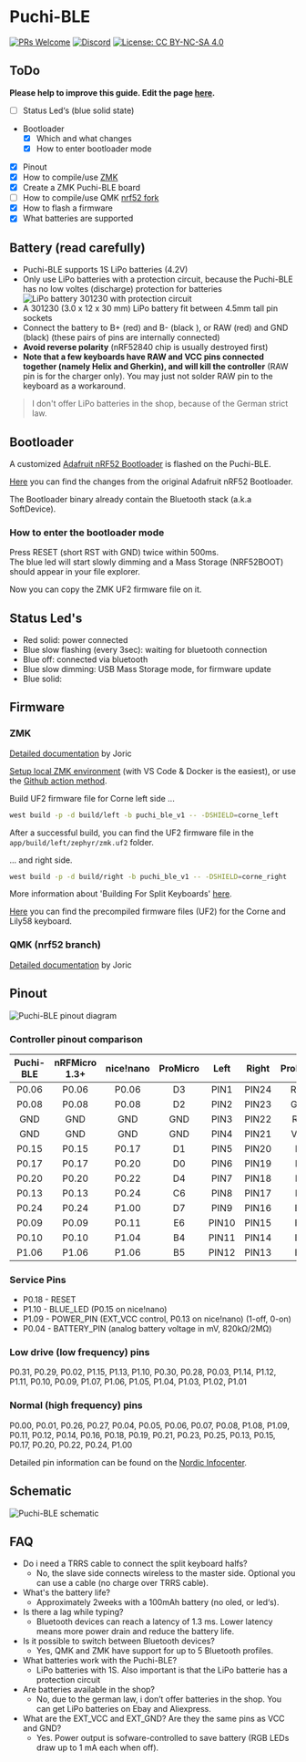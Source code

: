 # Puchi-BLE

[![PRs Welcome](https://img.shields.io/badge/PRs-welcome-brightgreen.svg?style=flat-square)](https://github.com/firstcontributions/first-contributions) [![Discord](https://img.shields.io/discord/548530462419582996?style=flat-square&logo=discord&logoColor=white)](https://discord.gg/frjFXZB "Redirect to Keycapsss Discord") [![License: CC BY-NC-SA 4.0](https://img.shields.io/badge/License-CC%20BY--NC--SA%204.0-lightgrey.svg?style=flat-square)](https://creativecommons.org/licenses/by-nc-sa/4.0/)

## ToDo

__Please help to improve this guide. Edit the page [here](https://github.com/Keycapsss/puchi-ble/edit/main/README.md).__

- [ ] Status Led‘s (blue solid state)
- Bootloader
  - [x] Which and what changes
  - [x] How to enter bootloader mode
- [x] Pinout
- [x] How to compile/use [ZMK](https://zmk.dev/)
- [x] Create a ZMK Puchi-BLE board
- [ ] How to compile/use QMK [nrf52 fork](https://github.com/sekigon-gonnoc/qmk_firmware/tree/nrf52)
- [x] How to flash a firmware
- [x] What batteries are supported

## Battery (read carefully)

- Puchi-BLE supports 1S LiPo batteries (4.2V)
- Only use LiPo batteries with a protection circuit, because the Puchi-BLE has no low voltes (discharge) protection for batteries ![LiPo battery 301230 with protection circuit](./img/lipo-301230.jpg)
- A 301230 (3.0 x 12 x 30 mm) LiPo battery fit between 4.5mm tall pin sockets
- Connect the battery to B+ (red) and B- (black ), or RAW (red) and GND (black) (these pairs of pins are internally connected)
- __Avoid reverse polarity__ (nRF52840 chip is usually destroyed first)
- __Note that a few keyboards have RAW and VCC pins connected together (namely Helix and Gherkin), and will kill the controller__ (RAW pin is for the charger only). You may just not solder RAW pin to the keyboard as a workaround.

> I don't offer LiPo batteries in the shop, because of the German strict law.

## Bootloader

A customized [Adafruit nRF52 Bootloader](https://github.com/adafruit/Adafruit_nRF52_Bootloader/releases) is flashed on the Puchi-BLE.

[Here](https://gist.github.com/joric/7226eda8d5fdba44bc64d4520825a11d) you can find the changes from the original Adafruit nRF52 Bootloader.

The Bootloader binary already contain the Bluetooth stack (a.k.a SoftDevice).

### How to enter the bootloader mode

Press RESET (short RST with GND) twice within 500ms.  
The blue led will start slowly dimming and a Mass Storage (NRF52BOOT) should appear in your file explorer.

Now you can copy the ZMK UF2 firmware file on it.

## Status Led's

- Red solid: power connected
- Blue slow flashing (every 3sec): waiting for bluetooth connection
- Blue off: connected via bluetooth
- Blue slow dimming: USB Mass Storage mode, for firmware update
- Blue solid:

## Firmware

### ZMK

[Detailed documentation](https://github.com/joric/nrfmicro/wiki/ZMK) by Joric

[Setup local ZMK environment](https://zmk.dev/docs/development/) (with VS Code & Docker is the easiest), or use the [Github action method](https://zmk.dev/docs/user-setup).

Build UF2 firmware file for Corne left side ...

```bash
west build -p -d build/left -b puchi_ble_v1 -- -DSHIELD=corne_left
```

After a successful build, you can find the UF2 firmware file in the `app/build/left/zephyr/zmk.uf2` folder.

... and right side.

```bash
west build -p -d build/right -b puchi_ble_v1 -- -DSHIELD=corne_right
```

More information about 'Building For Split Keyboards' [here](https://zmk.dev/docs/development/build-flash#building-for-split-keyboards).

[Here](./firmware/) you can find the precompiled firmware files (UF2) for the Corne and Lily58 keyboard.

### QMK (nrf52 branch)

[Detailed documentation](https://github.com/joric/nrfmicro/wiki/QMK) by Joric

## Pinout

![Puchi-BLE pinout diagram](./img/puchi-ble-pinout.png)

### Controller pinout comparison

| Puchi-BLE | nRFMicro 1.3+ | nice!nano | ProMicro | Left  | Right | ProMicro | nice!nano | nRFMicro 1.3+ | Puchi-BLE |
|:---------:|:-------------:|:---------:|:--------:|:-----:|:-----:|:--------:|:---------:|:-------------:|:---------:|
| P0.06     | P0.06         | P0.06     | D3       | PIN1  | PIN24 | RAW      | RAW       | RAW           | RAW       |
| P0.08     | P0.08         | P0.08     | D2       | PIN2  | PIN23 | GND      | GND       | GND           | GND       |
| GND       | GND           | GND       | GND      | PIN3  | PIN22 | RST      | P0.18     | P0.18         | P0.18     |
| GND       | GND           | GND       | GND      | PIN4  | PIN21 | VCC      | VCC       | VCC           | VCC       |
| P0.15     | P0.15         | P0.17     | D1       | PIN5  | PIN20 | F4       | P0.31     | P0.30         | P0.30     |
| P0.17     | P0.17         | P0.20     | D0       | PIN6  | PIN19 | F5       | P0.29     | P0.31         | P0.31     |
| P0.20     | P0.20         | P0.22     | D4       | PIN7  | PIN18 | F6       | P0.02     | P0.29         | P0.29     |
| P0.13     | P0.13         | P0.24     | C6       | PIN8  | PIN17 | F7       | P1.15     | P0.02         | P0.02     |
| P0.24     | P0.24         | P1.00     | D7       | PIN9  | PIN16 | B1       | P1.13     | P1.13         | P1.13     |
| P0.09     | P0.09         | P0.11     | E6       | PIN10 | PIN15 | B3       | P1.11     | P0.03         | P0.03     |
| P0.10     | P0.10         | P1.04     | B4       | PIN11 | PIN14 | B2       | P0.10     | P0.28         | P0.28     |
| P1.06     | P1.06         | P1.06     | B5       | PIN12 | PIN13 | B6       | P0.09     | P1.11         | P1.11     |

### Service Pins

- P0.18 - RESET
- P1.10 - BLUE_LED (P0.15 on nice!nano)
- P1.09 - POWER_PIN (EXT_VCC control, P0.13 on nice!nano) (1-off, 0-on)
- P0.04 - BATTERY_PIN (analog battery voltage in mV, 820kΩ/2MΩ)

### Low drive (low frequency) pins

P0.31, P0.29, P0.02, P1.15, P1.13, P1.10, P0.30, P0.28, P0.03, P1.14, P1.12, P1.11, P0.10, P0.09, P1.07, P1.06, P1.05, P1.04, P1.03, P1.02, P1.01

### Normal (high frequency) pins

P0.00, P0.01, P0.26, P0.27, P0.04, P0.05, P0.06, P0.07, P0.08, P1.08, P1.09, P0.11, P0.12, P0.14, P0.16, P0.18, P0.19, P0.21, P0.23, P0.25, P0.13, P0.15, P0.17, P0.20, P0.22, P0.24, P1.00

Detailed pin information can be found on the [Nordic Infocenter](https://infocenter.nordicsemi.com/topic/ps_nrf52840/pin.html?cp=4_0_0_6_0_1#qfn48).

## Schematic

![Puchi-BLE schematic](./img/puchi-ble-schematic.png)

## FAQ

- Do i need a TRRS cable to connect the split keyboard halfs?
  - No, the slave side connects wireless to the master side. Optional you can use a cable (no charge over TRRS cable).
- What's the battery life?
  - Approximately 2weeks with a 100mAh battery (no oled, or led‘s).
- Is there a lag while typing?
  - Bluetooth devices can reach a latency of 1.3 ms. Lower latency means more power drain and reduce the battery life.
- Is it possible to switch between Bluetooth devices?
  - Yes, QMK and ZMK have support for up to 5 Bluetooth profiles.
- What batteries work with the Puchi-BLE?
  - LiPo batteries with 1S. Also important is that the LiPo batterie has a protection circuit
- Are batteries available in the shop?
  - No, due to the german law, i don’t offer batteries in the shop. You can get LiPo batteries on Ebay and Aliexpress.
- What are the EXT_VCC and EXT_GND? Are they the same pins as VCC and GND?
  - Yes. Power output is sofware-controlled to save battery (RGB LEDs draw up to 1 mA each when off).
